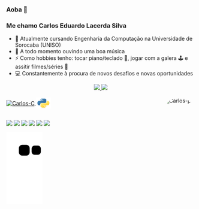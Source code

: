 ### Aoba 👋
### Me chamo Carlos Eduardo Lacerda Silva

- 📖 Atualmente cursando Engenharia da Computação na Universidade de Sorocaba (UNISO)
- 🎵 A todo momento ouvindo uma boa música
- ⚡ Como hobbies tenho: tocar piano/teclado 🎹, jogar com a galera 🕹️ e assitir filmes/séries 🍿
- 💻 Constantemente à procura de novos desafios e novas oportunidades

<div align="center">
  <a href="https://github.com/Carlosedu2001">
  <img height="180em" src="https://github-readme-stats.vercel.app/api?username=Carlosedu2001&show_icons=true&theme=yeblu&include_all_commits=true&count_private=true"/>
  <img height="180em" src="https://github-readme-stats.vercel.app/api/top-langs/?username=Carlosedu2001&layout=compact&langs_count=7&theme=yeblu"/>
</div>
  
<div style="display: inline_block"><br>
  <img align="center" alt="Carlos-C" height="30" width="40" src="https://cdn.jsdelivr.net/gh/devicons/devicon/icons/c/c-original.svg">
  <img align="center" alt="Carlos-Python" height="30" width="40" src="https://raw.githubusercontent.com/devicons/devicon/master/icons/python/python-original.svg">
  <img align="right" alt="Carlos-pic" height="150" style="border-radius:50px;" src="https://camo.githubusercontent.com/c8603029e1d7baade74d71c1823bdcdbaa61f08c2bf062a483e02e0f4ace034c/68747470733a2f2f692e67697068792e636f6d2f5254684e30684f5332474f344d2e676966">
</div>
  
  ##
  
<div> 
  <a href="https://instagram.com/carlosedu_ls" target="_blank"><img src="https://img.shields.io/badge/Instagram-E4405F?style=for-the-badge&logo=instagram&logoColor=white" target="_blank"></a> 
  <a href = "mailto:kdu-lacerda@hotmail.com"><img src="https://img.shields.io/badge/Microsoft_Outlook-0078D4?style=for-the-badge&logo=microsoft-outlook&logoColor=white" target="_blank"></a>
  <a href="https://www.linkedin.com/in/carlos-lacerda-8a762b200/" target="_blank"><img src="https://img.shields.io/badge/-LinkedIn-%230077B5?style=for-the-badge&logo=linkedin&logoColor=white" target="_blank"></a>
  <a target="_blank"><img src="https://img.shields.io/badge/KaDu110801-003791?style=for-the-badge&logo=playstation&logoColor=white" target="_blank"></a>
  <a target="_blank"><img src="https://img.shields.io/badge/CarlosEdu-000000?style=for-the-badge&logo=steam&logoColor=white" target="_blank"></a>
  <a target="_blank"><img src="https://img.shields.io/badge/SouEuCarlos-D32936?style=for-the-badge&logo=riot-games&logoColor=white" target="_blank"></a>
 
  ![Snake animation](https://github.com/carlosedu2001/carlosedu2001/blob/output/github-contribution-grid-snake.svg)
  
</div>
